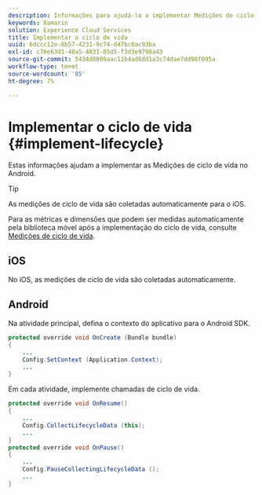 ```yaml
---
description: Informações para ajudá-lo a implementar Medições de ciclo de vida para Android. As medições de ciclo de vida são coletadas automaticamente para o iOS.
keywords: Xamarin
solution: Experience Cloud Services
title: Implementar o ciclo de vida
uuid: 6dccc12e-8b57-4231-9c74-d47bc0ac93ba
exl-id: c76e63d1-48a5-4831-85d5-f3d3e9798a43
source-git-commit: 5434d8809aac11b4ad6dd1a3c74dae7dd98f095a
workflow-type: tm+mt
source-wordcount: '85'
ht-degree: 7%

---
```


# Implementar o ciclo de vida {#implement-lifecycle}

Estas informações ajudam a implementar as Medições de ciclo de vida no Android.

>[!TIP]
>
>As medições de ciclo de vida são coletadas automaticamente para o iOS.

Para as métricas e dimensões que podem ser medidas automaticamente pela biblioteca móvel após a implementação do ciclo de vida, consulte [Medições de ciclo de vida](/help/ios/metrics.md).

## iOS

No iOS, as medições de ciclo de vida são coletadas automaticamente.

## Android

Na atividade principal, defina o contexto do aplicativo para o Android SDK.

```java
protected override void OnCreate (Bundle bundle) 
{
    ... 
    Config.SetContext (Application.Context); 
    ... 
}
```

Em cada atividade, implemente chamadas de ciclo de vida.

```java
protected override void OnResume()
{
    ...
    Config.CollectLifecycleData (this);
    ...
}
protected override void OnPause() 
{
    ...
    Config.PauseCollectingLifecycleData ();
    ...
}
```
